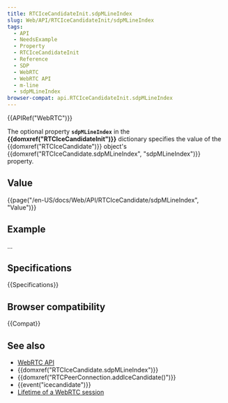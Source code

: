 ```yaml
---
title: RTCIceCandidateInit.sdpMLineIndex
slug: Web/API/RTCIceCandidateInit/sdpMLineIndex
tags:
  - API
  - NeedsExample
  - Property
  - RTCIceCandidateInit
  - Reference
  - SDP
  - WebRTC
  - WebRTC API
  - m-line
  - sdpMLineIndex
browser-compat: api.RTCIceCandidateInit.sdpMLineIndex
---
```

{{APIRef("WebRTC")}}

The optional property **`sdpMLineIndex`** in the **{{domxref("RTCIceCandidateInit")}}** dictionary specifies the value of the {{domxref("RTCIceCandidate")}} object's {{domxref("RTCIceCandidate.sdpMLineIndex", "sdpMLineIndex")}} property.

## Value

{{page("/en-US/docs/Web/API/RTCIceCandidate/sdpMLineIndex", "Value")}}

## Example

...

## Specifications

{{Specifications}}

## Browser compatibility

{{Compat}}

## See also

- [WebRTC API](/en-US/docs/Web/API/WebRTC_API)
- {{domxref("RTCIceCandidate.sdpMLineIndex")}}
- {{domxref("RTCPeerConnection.addIceCandidate()")}}
- {{event("icecandidate")}}
- [Lifetime of a WebRTC session](/en-US/docs/Web/API/WebRTC_API/Session_lifetime)
